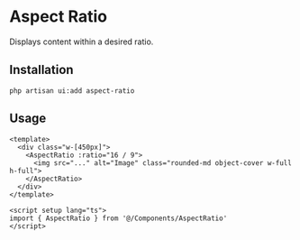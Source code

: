 # Aspect Ratio

Displays content within a desired ratio.

<ComponentSource
  source="components/AspectRatio"
  primitive="https://www.reka-ui.com/docs/components/aspect-ratio"
  ui="https://www.shadcn-vue.com/docs/components/aspect-ratio.html"
/>

<ComponentPreview name="AspectRatio" />

## Installation

```shell
php artisan ui:add aspect-ratio
```

## Usage

```vue
<template>
  <div class="w-[450px]">
    <AspectRatio :ratio="16 / 9">
      <img src="..." alt="Image" class="rounded-md object-cover w-full h-full">
    </AspectRatio>
  </div>
</template>

<script setup lang="ts">
import { AspectRatio } from '@/Components/AspectRatio'
</script>
```
